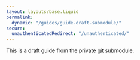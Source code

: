 ```yaml
---
layout: layouts/base.liquid
permalink:
  dynamic: "/guides/guide-draft-submodule/"
secure:
  unauthenticatedRedirect: "/unauthenticated/"
---
```

This is a draft guide from the private git submodule.
